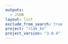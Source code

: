 ```yaml
---
outputs:
  - JSON
layout: list
exclude_from_search: true
project: "riak_kv"
project_version: "3.0.4"
---
```



